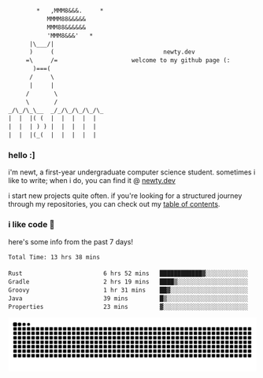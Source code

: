 ```txt
        *   ,MMM8&&&.     *
           MMMM88&&&&&
           MMM88&&&&&&
           'MMM8&&&'   *
      |\___/|
      )     (                               newty.dev
     =\     /=                     welcome to my github page (:
       )===(
      /     \
      |     |
     /       \
     \       /
_/\_/\_\__  _/_/\_/\_/\_/\_
|  |  |( (  |  |  |  |  |
|  |  | ) ) |  |  |  |  |
|  |  |(_(  |  |  |  |  |
```

### hello :]

i'm newt, a first-year undergraduate computer science student. sometimes i like to write; when i do, you can find it @ [newty.dev](https://newty.dev)

i start new projects quite often. if you're looking for a structured journey through my repositories, you can check out my [table of contents](https://github.com/isitreallyalive/toc).

### i like code 🦊

here's some info from the past 7 days!

<!--START_SECTION:waka-->

```txt
Total Time: 13 hrs 38 mins

Rust                       6 hrs 52 mins   ████████████▓░░░░░░░░░░░░   50.38 %
Gradle                     2 hrs 19 mins   ████▒░░░░░░░░░░░░░░░░░░░░   17.08 %
Groovy                     1 hr 31 mins    ██▓░░░░░░░░░░░░░░░░░░░░░░   11.13 %
Java                       39 mins         █▒░░░░░░░░░░░░░░░░░░░░░░░   04.87 %
Properties                 23 mins         ▓░░░░░░░░░░░░░░░░░░░░░░░░   02.83 %
```

<!--END_SECTION:waka-->

![snake commit graph](https://raw.githubusercontent.com/isitreallyalive/isitreallyalive/refs/heads/snake/ctp-mocha-mauve.svg)
